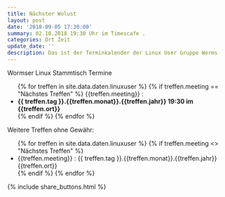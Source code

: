 ```yaml
---
title: Nächster Wolust
layout: post
date: '2018-09-05 17:30:00'
summary: 02.10.2018 19:30 Uhr im Timescafe .
categories: Ort Zeit
update_date: ''
description: Das ist der Terminkalender der Linux User Gruppe Worms
---
```


Wormser Linux Stammtisch Termine 

<ul>
 {% for treffen  in site.data.daten.linuxuser %}
 {% if treffen.meeting == "Nächstes Treffen" %}
 {{treffen.meeting}} :
   <li><strong>  {{ treffen.tag }}.{{treffen.monat}}.{{treffen.jahr}} 19:30 im {{treffen.ort}}
	 </strong></li>
  {% endif %}
{% endfor %}
</ul>
Weitere Treffen ohne Gewähr:
<ul>
{% for treffen  in site.data.daten.linuxuser %}
   {% if treffen.meeting <> "Nächstes Treffen" %}
 <li>
 {{treffen.meeting}} :
     {{ treffen.tag }}.{{treffen.monat}}.{{treffen.jahr}} {{treffen.ort}}
 </li>  
  {% endif %}
{% endfor %}
</ul>


{% include share_buttons.html %}
